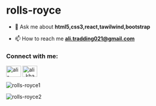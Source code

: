 # rolls-royce


- 💬 Ask me about **html5,css3,react,tawilwind,bootstrap**

- 📫 How to reach me **ali.tradding021@gmail.com**

<h3 align="left">Connect with me:</h3>
<p align="left">
<a href="https://linkedin.com/in/ali-khazaei021" target="blank"><img align="center" src="https://raw.githubusercontent.com/rahuldkjain/github-profile-readme-generator/master/src/images/icons/Social/linked-in-alt.svg" alt="ali-khazaei021" height="30" width="40" /></a>
<a href="https://instagram.com/ali_khazaei_developer" target="blank"><img align="center" src="https://raw.githubusercontent.com/rahuldkjain/github-profile-readme-generator/master/src/images/icons/Social/instagram.svg" alt="ali_khazaei_developer" height="30" width="40" /></a>
</p>


![rolls-royce1](https://github.com/user-attachments/assets/7114c62a-4544-4601-ad58-f808fae99aca)

![rolls-royce2](https://github.com/user-attachments/assets/120f6a4f-0493-4fc3-a3c6-f991919406a1)


